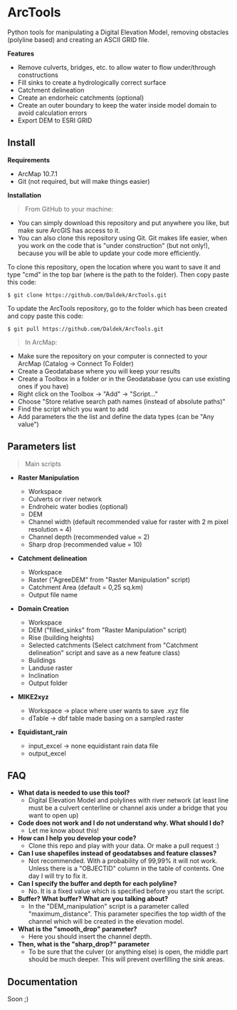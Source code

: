 # ArcTools

Python tools for manipulating a Digital Elevation Model, removing obstacles (polyline based) 
and creating an ASCII GRID file.

**Features**
- Remove culverts, bridges, etc. to allow water to flow under/through constructions
- Fill sinks to create a hydrologically correct surface
- Catchment delineation
- Create an endorheic catchments (optional)
- Create an outer boundary to keep the water inside model domain to avoid calculation errors
- Export DEM to ESRI GRID

## Install
**Requirements**
- ArcMap 10.7.1
- Git (not required, but will make things easier)

**Installation**

> From GitHub to your machine:
- You can simply download this repository and put anywhere you like, but make sure
ArcGIS has access to it.
- You can also clone this repository using Git. Git makes life easier, when you work on
the code that is "under construction" (but not only!), because you will be able to update
your code more efficiently.

To clone this repository, open the location where you want to save it and type "cmd" in the
top bar (where is the path to the folder). Then copy paste this code:

```shell
$ git clone https://github.com/Daldek/ArcTools.git
```

To update the ArcTools repository, go to the folder which has been created and copy paste
this code:

```shell
$ git pull https://github.com/Daldek/ArcTools.git
```
> In ArcMap:
- Make sure the repository on your computer is connected to your ArcMap 
(Catalog -> Connect To Folder)
- Create a Geodatabase where you will keep your results
- Create a Toolbox in a folder or in the Geodatabase (you can use existing ones if you have)
- Right click on the Toolbox -> "Add" -> "Script..."
- Choose "Store relative search path names (instead of absolute paths)"
- Find the script which you want to add
- Add parameters the the list and define the data types (can be "Any value")

## Parameters list
> Main scripts
- **Raster Manipulation**
    - Workspace
    - Culverts or river network
    - Endroheic water bodies (optional)
    - DEM
    - Channel width (default recommended value for raster with 2 m pixel resolution = 4)
    - Channel depth (recommended value = 2)
    - Sharp drop (recommended value = 10)

- **Catchment delineation**
    - Workspace
    - Raster ("AgreeDEM" from "Raster Manipulation" script)
    - Catchment Area (default = 0,25 sq.km)
    - Output file name

- **Domain Creation**
    - Workspace
    - DEM ("filled_sinks" from "Raster Manipulation" script)
    - Rise (building heights)
    - Selected catchments (Select catchment from "Catchment delineation" script 
    and save as a new feature class)
    - Buildings
    - Landuse raster
    - Inclination
    - Output folder

- **MIKE2xyz**
    - Workspace -> place where user wants to save .xyz file
    - dTable -> dbf table made basing on a sampled raster

- **Equidistant_rain**
    - input_excel -> none equidistant rain data file
    - output_excel

## FAQ
- **What data is needed to use this tool?**
    - Digital Elevation Model and polylines with river network (at least line must
    be a culvert centerline or channel axis under a bridge that you want to open up)
- **Code does not work and I do not understand why. What should I do?**
    - Let me know about this!
- **How can I help you develop your code?**
    - Clone this repo and play with your data. Or make a pull request :)
- **Can I use shapefiles instead of geodatabses and feature classes?**
    - Not recommended. With a probability of 99,99% it will not work. Unless there is
    a "OBJECTID" column in the table of contents. One day I will try to fix it.
- **Can I specify the buffer and depth for each polyline?**
    - No. It is a fixed value which is specified before you start the script.
- **Buffer? What buffer? What are you talking about?**
    - In the "DEM_manipulation" script is a parameter called "maximum_distance". This
    parameter specifies the top width of the channel which will be created in the elevation
    model.
- **What is the "smooth_drop" parameter?**
    - Here you should insert the channel depth.
- **Then, what is the "sharp_drop?" parameter**
    - To be sure that the culver (or anything else) is open, the middle part should be
    much deeper. This will prevent overfilling the sink areas.

## Documentation

Soon ;)
